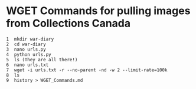 # WGET Commands for pulling images from Collections Canada
    1  mkdir war-diary
    2  cd war-diary
    3  nano urls.py
    4  python urls.py
    5  ls (They are all there!)
    6  nano urls.txt
    7  wget -i urls.txt -r --no-parent -nd -w 2 --limit-rate=100k
    8  ls
    9  history > WGET_Commands.md
